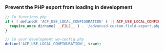 ### Prevent the PHP export from loading in development

```php
// In functions.php
if ( ! defined( 'ACF_USE_LOCAL_CONFIGURATION' ) || ACF_USE_LOCAL_CONFIGURATION ) {
  require_once dirname( __FILE__ ) . '/advanced-custom-field-export.php';
}

// In your development wp-config.php
define('ACF_USE_LOCAL_CONFIGURATION', true);
```
